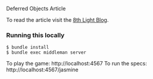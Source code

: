 Deferred Objects Article

To read the article visit the [8th Light Blog][1].

### Running this locally

    $ bundle install
    $ bundle exec middleman server


To play the game: http://localhost:4567
To run the specs: http://localhost:4567/jasmine


[1]: http://blog.8thlight.com/
